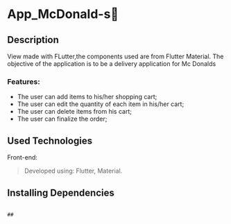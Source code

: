 
# App_McDonald-s🍟

## Description

View made with FLutter,the components used are from Flutter Material. The objective of the application is to be a delivery application for Mc Donalds

### Features:

- The user can add items to his/her shopping cart;
- The user can edit the quantity of each item in his/her cart;  
- The user can delete items from his cart;  
- The user can finalize the order;     


## Used Technologies

Front-end:

> Developed using: Flutter, Material.


## Installing Dependencies

```flutter pub get

##
